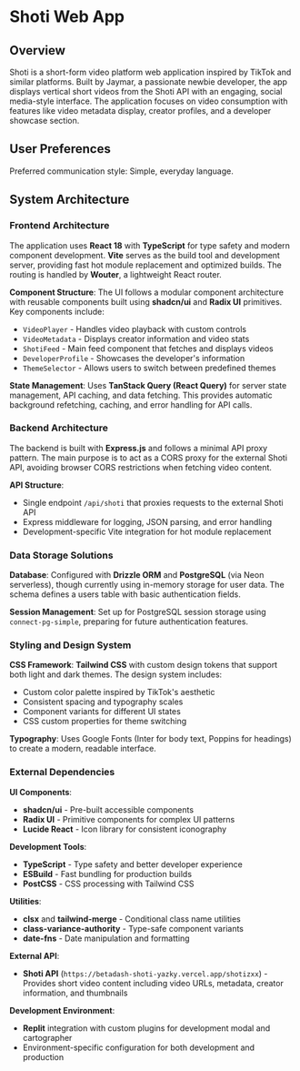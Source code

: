 # Shoti Web App

## Overview

Shoti is a short-form video platform web application inspired by TikTok and similar platforms. Built by Jaymar, a passionate newbie developer, the app displays vertical short videos from the Shoti API with an engaging, social media-style interface. The application focuses on video consumption with features like video metadata display, creator profiles, and a developer showcase section.

## User Preferences

Preferred communication style: Simple, everyday language.

## System Architecture

### Frontend Architecture
The application uses **React 18** with **TypeScript** for type safety and modern component development. **Vite** serves as the build tool and development server, providing fast hot module replacement and optimized builds. The routing is handled by **Wouter**, a lightweight React router.

**Component Structure**: The UI follows a modular component architecture with reusable components built using **shadcn/ui** and **Radix UI** primitives. Key components include:
- `VideoPlayer` - Handles video playback with custom controls
- `VideoMetadata` - Displays creator information and video stats
- `ShotiFeed` - Main feed component that fetches and displays videos
- `DeveloperProfile` - Showcases the developer's information
- `ThemeSelector` - Allows users to switch between predefined themes

**State Management**: Uses **TanStack Query (React Query)** for server state management, API caching, and data fetching. This provides automatic background refetching, caching, and error handling for API calls.

### Backend Architecture
The backend is built with **Express.js** and follows a minimal API proxy pattern. The main purpose is to act as a CORS proxy for the external Shoti API, avoiding browser CORS restrictions when fetching video content.

**API Structure**: 
- Single endpoint `/api/shoti` that proxies requests to the external Shoti API
- Express middleware for logging, JSON parsing, and error handling
- Development-specific Vite integration for hot module replacement

### Data Storage Solutions
**Database**: Configured with **Drizzle ORM** and **PostgreSQL** (via Neon serverless), though currently using in-memory storage for user data. The schema defines a users table with basic authentication fields.

**Session Management**: Set up for PostgreSQL session storage using `connect-pg-simple`, preparing for future authentication features.

### Styling and Design System
**CSS Framework**: **Tailwind CSS** with custom design tokens that support both light and dark themes. The design system includes:
- Custom color palette inspired by TikTok's aesthetic
- Consistent spacing and typography scales
- Component variants for different UI states
- CSS custom properties for theme switching

**Typography**: Uses Google Fonts (Inter for body text, Poppins for headings) to create a modern, readable interface.

### External Dependencies

**UI Components**: 
- **shadcn/ui** - Pre-built accessible components
- **Radix UI** - Primitive components for complex UI patterns
- **Lucide React** - Icon library for consistent iconography

**Development Tools**:
- **TypeScript** - Type safety and better developer experience
- **ESBuild** - Fast bundling for production builds
- **PostCSS** - CSS processing with Tailwind CSS

**Utilities**:
- **clsx** and **tailwind-merge** - Conditional class name utilities
- **class-variance-authority** - Type-safe component variants
- **date-fns** - Date manipulation and formatting

**External API**: 
- **Shoti API** (`https://betadash-shoti-yazky.vercel.app/shotizxx`) - Provides short video content including video URLs, metadata, creator information, and thumbnails

**Development Environment**:
- **Replit** integration with custom plugins for development modal and cartographer
- Environment-specific configuration for both development and production